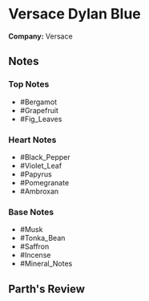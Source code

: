 # Versace Dylan Blue

**Company:** Versace

## Notes

### Top Notes
- #Bergamot
- #Grapefruit
- #Fig_Leaves

### Heart Notes
- #Black_Pepper
- #Violet_Leaf
- #Papyrus
- #Pomegranate
- #Ambroxan

### Base Notes
- #Musk
- #Tonka_Bean
- #Saffron
- #Incense
- #Mineral_Notes

## Parth's Review

<!-- Add your review here -->
